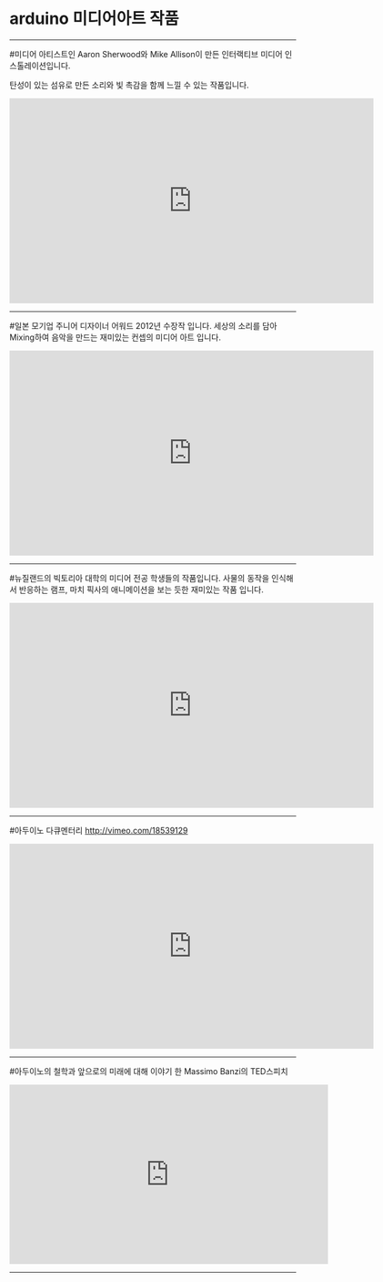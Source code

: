 # arduino 미디어아트 작품
---
#미디어 아티스트인 Aaron Sherwood와 Mike Allison이 만든 인터랙티브 미디어 인스톨레이션입니다.

탄성이 있는 섬유로 만든 소리와 빛 촉감을 함께 느낄 수 있는 작품입니다.
<iframe title="vimeo-player" src="https://player.vimeo.com/video/54882144?h=9cc42fa995" width="640" height="360" frameborder="0" allowfullscreen></iframe>

---

#일본 모기업 주니어 디자이너 어워드 2012년 수장작 입니다. 세상의 소리를 담아 Mixing하여 음악을 만드는 재미있는 컨셉의 미디어 아트 입니다.
<iframe  src="https://player.vimeo.com/video/42921558?h=541b74c7e5" width="640" height="360" frameborder="0" allowfullscreen></iframe>

---

#뉴질랜드의 빅토리아 대학의 미디어 전공 학생들의 작품입니다. 사물의 동작을 인식해서 반응하는 램프, 마치 픽사의 애니메이션을 보는 듯한 재미있는 작품 입니다.

<iframe  src="https://player.vimeo.com/video/52366512?h=303ae8cf62" width="640" height="360" frameborder="0" allowfullscreen></iframe>

---

#아두이노 다큐멘터리 http://vimeo.com/18539129

<iframe  src="https://player.vimeo.com/video/18539129?h=1c19ae0ad9" width="640" height="360" frameborder="0" allowfullscreen></iframe>

---

#아두이노의 철학과 앞으로의 미래에 대해 이야기 한 Massimo Banzi의 TED스피치

<iframe width="560" height="315" src="http://www.ted.com/talks/view/lang/en//id/1491" frameborder="0" allowfullscreen></iframe>


---



